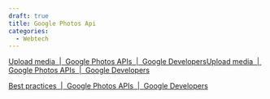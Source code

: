 ```yaml
---
draft: true
title: Google Photos Api
categories:
  - Webtech
---
```

[Upload media &nbsp;|&nbsp; Google Photos APIs &nbsp;|&nbsp; Google Developers](https://developers.google.com/photos/library/guides/upload-media#rest)[Upload media &nbsp;|&nbsp; Google Photos APIs &nbsp;|&nbsp; Google Developers](https://developers.google.com/photos/library/guides/upload-media#rest)



[Best practices &nbsp;|&nbsp; Google Photos APIs &nbsp;|&nbsp; Google Developers](https://developers.google.com/photos/library/guides/best-practices)



